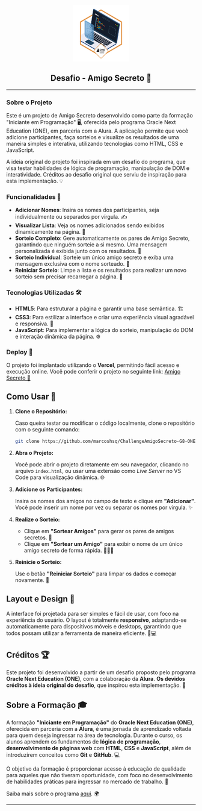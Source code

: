 <p align="center">
  <a href="https://github.com/marcoshsq/ChallengeAmigoSecreto-G8-ONE">
    <img src="https://github.com/marcoshsq/ChallengeAmigoSecreto-G8-ONE/blob/main/Challenge_Badge.png" alt="Challenge_Badge" height="150">
  </a>
</p>

<h2 align="center">Desafio - Amigo Secreto 🎁</h2>

---

### Sobre o Projeto
Este é um projeto de Amigo Secreto desenvolvido como parte da formação "Iniciante em Programação" 🖥️, oferecida pelo programa Oracle Next Education (ONE), em parceria com a Alura. A aplicação permite que você adicione participantes, faça sorteios e visualize os resultados de uma maneira simples e interativa, utilizando tecnologias como HTML, CSS e JavaScript.

A ideia original do projeto foi inspirada em um desafio do programa, que visa testar habilidades de lógica de programação, manipulação de DOM e interatividade. Créditos ao desafio original que serviu de inspiração para esta implementação. 💡

### Funcionalidades 🔧
- **Adicionar Nomes**: Insira os nomes dos participantes, seja individualmente ou separados por vírgula. ✍️
- **Visualizar Lista**: Veja os nomes adicionados sendo exibidos dinamicamente na página. 👀
- **Sorteio Completo**: Gere automaticamente os pares de Amigo Secreto, garantindo que ninguém sorteie a si mesmo. Uma mensagem personalizada é exibida junto com os resultados. 🎉
- **Sorteio Individual**: Sorteie um único amigo secreto e exiba uma mensagem exclusiva com o nome sorteado. 🤔
- **Reiniciar Sorteio**: Limpe a lista e os resultados para realizar um novo sorteio sem precisar recarregar a página. 🔄

### Tecnologias Utilizadas 🛠️
- **HTML5**: Para estruturar a página e garantir uma base semântica. 🏗️
- **CSS3**: Para estilizar a interface e criar uma experiência visual agradável e responsiva. 🎨
- **JavaScript**: Para implementar a lógica do sorteio, manipulação do DOM e interação dinâmica da página. ⚙️

### Deploy 🚀
O projeto foi implantado utilizando o **Vercel**, permitindo fácil acesso e execução online. Você pode conferir o projeto no seguinte link:
[Amigo Secreto 🎁](https://challenge-amigo-secreto-g8-one.vercel.app/)

## Como Usar 🚀

1. **Clone o Repositório:**  

   Caso queira testar ou modificar o código localmente, clone o repositório com o seguinte comando:

   ```bash
   git clone https://github.com/marcoshsq/ChallengeAmigoSecreto-G8-ONE.git
   ```

2. **Abra o Projeto:**  

   Você pode abrir o projeto diretamente em seu navegador, clicando no arquivo `index.html`, ou usar uma extensão como *Live Server* no VS Code para visualização dinâmica. 🌐

3. **Adicione os Participantes:**  

   Insira os nomes dos amigos no campo de texto e clique em **"Adicionar"**. Você pode inserir um nome por vez ou separar os nomes por vírgula. ✨

4. **Realize o Sorteio:**  

   - Clique em **"Sortear Amigos"** para gerar os pares de amigos secretos. 🎲
   - Clique em **"Sortear um Amigo"** para exibir o nome de um único amigo secreto de forma rápida. 🧑‍🤝‍🧑

5. **Reinicie o Sorteio:**  

   Use o botão **"Reiniciar Sorteio"** para limpar os dados e começar novamente. 🔁

## Layout e Design 🎨

A interface foi projetada para ser simples e fácil de usar, com foco na experiência do usuário. O layout é totalmente **responsivo**, adaptando-se automaticamente para dispositivos móveis e desktops, garantindo que todos possam utilizar a ferramenta de maneira eficiente. 📱💻

## Créditos 🏆

Este projeto foi desenvolvido a partir de um desafio proposto pelo programa **Oracle Next Education (ONE)**, com a colaboração da **Alura**. **Os devidos créditos à ideia original do desafio**, que inspirou esta implementação. 🙌

## Sobre a Formação 🎓

A formação **"Iniciante em Programação"** do **Oracle Next Education (ONE)**, oferecida em parceria com a **Alura**, é uma jornada de aprendizado voltada para quem deseja ingressar na área de tecnologia. Durante o curso, os alunos aprendem os fundamentos de **lógica de programação**, **desenvolvimento de páginas web** com **HTML**, **CSS** e **JavaScript**, além de introduzirem conceitos como **Git** e **GitHub**. 💻

O objetivo da formação é proporcionar acesso à educação de qualidade para aqueles que não tiveram oportunidade, com foco no desenvolvimento de habilidades práticas para ingressar no mercado de trabalho. 💪

Saiba mais sobre o programa [aqui](https://www.oracle.com/br/education/oracle-next-education/). 🌍

---
